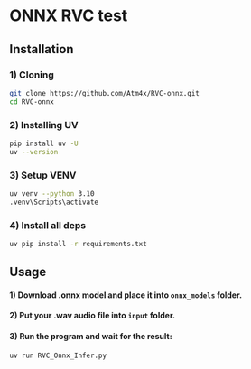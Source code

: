 # ONNX RVC test

## Installation

### 1) Cloning
```bash
git clone https://github.com/Atm4x/RVC-onnx.git
cd RVC-onnx
```

### 2) Installing UV
```bash
pip install uv -U
uv --version
```

### 3) Setup VENV

```bash
uv venv --python 3.10
.venv\Scripts\activate
```

### 4) Install all deps
```bash
uv pip install -r requirements.txt
```

## Usage

#### 1) Download .onnx model and place it into `onnx_models` folder.
#### 2) Put your .wav audio file into `input` folder.
#### 3) Run the program and wait for the result:
```bash
uv run RVC_Onnx_Infer.py
```



